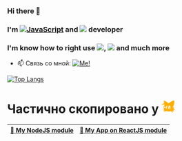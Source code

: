 ### Hi there 👋
### I'm <a href="https://learn.javascript.ru/"><img src="https://img.shields.io/badge/JavaScript-F7DF1E?style=flat&logo=JavaScript&logoColor=white" alt="JavaScript"/></a> and <a href="https://php.net"><img src="https://img.shields.io/badge/PHP-blue?logo=php&logoColor=white"/></a> developer
### I'm know how to right use <a href="https://ru.reactjs.org/"><img src="https://img.shields.io/badge/ReactJS-blue?logo=react&logoColor=white"/></a>, <a href="https://expressjs.com/ru/"><img src="https://img.shields.io/badge/Express-blue"/></a> and much more

- 📫 Связь со мной: <a href="https://vk.com/aakllmov"><img height="32" src="https://img.shields.io/badge/я-blue?logo=vk&logoColor=white" alt="Me!"/></a>

[![Top Langs](https://github-readme-stats.vercel.app/api/top-langs/?username=aakiimov&layout=compact)](https://github.com/anuraghazra/github-readme-stats)<br>

# Частично скопировано у <a href="https://github.com/tailsjs"><img height="32" src="https://github.com/tailsjs/tailsjs/raw/master/icons/tails.png" alt="tailsjs"/></a>
| [🤖 My NodeJS module](https://github.com/aakiimov/aakiimov-core/) | [🤖 My App on ReactJS module](https://github.com/aakiimov/marscoin) |
| ----------------------------------------------------------------------------- | ------------------------------------------------------------------------- |

